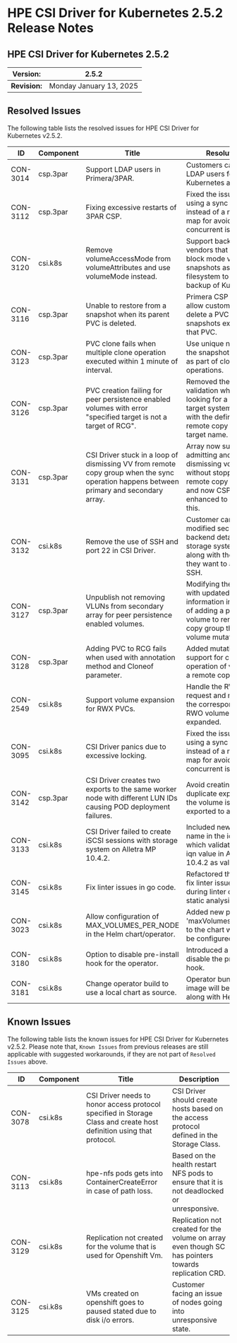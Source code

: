 # HPE CSI Driver for Kubernetes 2.5.2 Release Notes

## HPE CSI Driver for Kubernetes 2.5.2

| **Version:** |2.5.2|
|--------------|-----|
| **Revision:** | Monday January 13, 2025 |

## Resolved Issues

The following table lists the resolved issues for HPE CSI Driver for Kubernetes v2.5.2.

| ID | Component | Title | Resolution |
|----|-----------|-------|------------|
| CON-3014 | csp.3par | Support LDAP users in Primera/3PAR. | Customers can use LDAP users for their Kubernetes admins. |
| CON-3112 | csp.3par | Fixing excessive restarts of 3PAR CSP. | Fixed the issue by using a sync map instead of a normal map for avoiding concurrent issues. |
| CON-3120 | csi.k8s | Remove volumeAccessMode from volumeAttributes and use volumeMode instead. | Support backup vendors that attaches block mode volume snapshots as filesystem to perform backup of KubeVirt. |
| CON-3116 | csp.3par | Unable to restore from a snapshot when its parent PVC is deleted. | Primera CSP will not allow customer to delete a PVC when snapshots exists for that PVC. |
| CON-3123 | csp.3par | PVC clone fails when multiple clone operation executed within 1 minute of interval. | Use unique names for the snapshots created as part of clone operations. |
| CON-3126 | csp.3par | PVC creation failing for peer persistence enabled volumes with error "specified target is not a target of RCG". | Removed the extra validation which was looking for a match on target system name with the defined remote copy group target name. |
| CON-3131 | csp.3par | CSI Driver stuck in a loop of dismissing VV from remote copy group when the sync operation happens between primary and secondary array. | Array now support admitting and dismissing volumes without stopping remote copy group and now CSP enhanced to adjust this. |
| CON-3132 | csi.k8s | Remove the use of SSH and port 22 in CSI Driver. | Customer can use a modified secret with backend details of storage system IP along with the port if they want to avoid SSH. |
| CON-3127 | csp.3par | Unpublish not removing VLUNs from secondary array for peer persistence enabled volumes. | Modifying the CRD with updated publish information in the case of adding a published volume to remote copy group through volume mutation. |
| CON-3128 | csp.3par | Adding PVC to RCG fails when used with annotation method and Cloneof parameter. | Added mutation support for clone operation of volume in a remote copy group. |
| CON-2549 | csi.k8s | Support volume expansion for RWX PVCs. | Handle the RWX resize request and make sure the corresponding RWO volume get expanded. |
| CON-3095 | csi.k8s | CSI Driver panics due to excessive locking. | Fixed the issue by using a sync map instead of a normal map for avoiding concurrent issues. |
| CON-3142 | csp.3par | CSI Driver creates two exports to the same worker node with different LUN IDs causing POD deployment failures. | Avoid creating duplicate export when the volume is already exported to a node. |
| CON-3133 | csi.k8s | CSI Driver failed to create iSCSI sessions with storage system on Alletra MP 10.4.2. | Included new vendor name in the iqn format which validate the new iqn value in Alletra MP 10.4.2 as valid. |
| CON-3145 | csi.k8s | Fix linter issues in go code. | Refactored the code to fix linter issues seen during linter checks or static analysis |
| CON-3023 | csi.k8s | Allow configuration of MAX_VOLUMES_PER_NODE in the Helm chart/operator. | Added new parameter 'maxVolumesPerNode' to the chart which can be configured. |
| CON-3180| csi.k8s | Option to disable pre-install hook for the operator. | Introduced a switch to disable the pre-install hook. |
| CON-3181 | csi.k8s | Change operator build to use a local chart as source. | Operator bundle image will be created along with Helm chart. | 

## Known Issues

The following table lists the known issues for HPE CSI Driver for Kubernetes v2.5.2. Please note that, `Known Issues` from previous releases are still applicable with suggested workarounds, if they are not part of `Resolved Issues` above.

|ID|Component |Title|Description|
|--|---------|-----|-----------|
| CON-3078 | csi.k8s | CSI Driver needs to honor access protocol specified in Storage Class and create host definition using that protocol. | CSI Driver should create hosts based on the access protocol defined in the Storage Class. |
| CON-3113 | csi.k8s | hpe-nfs pods gets into ContainerCreateError in case of path loss. | Based on the health restart NFS pods to ensure that it is not deadlocked or unresponsive. |
| CON-3129 | csi.k8s | Replication not created for the volume that is used for Openshift Vm. | Replication not created for the volume on array even though SC has pointers towards replication CRD. |
| CON-3125 | csi.k8s | VMs created on openshift goes to paused stated due to disk i/o errors. | Customer facing an issue of nodes going into unresponsive state. |
